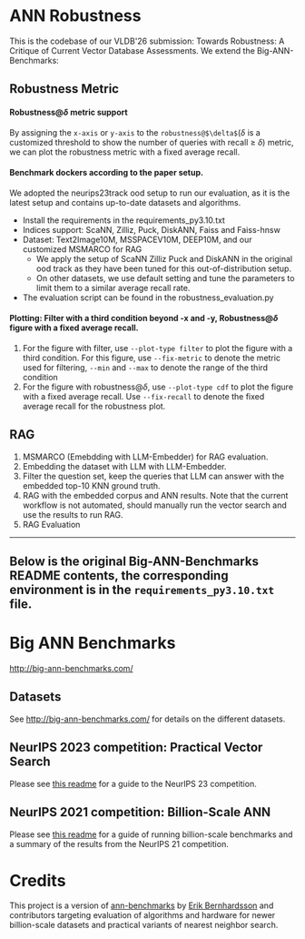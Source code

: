 # ANN Robustness
This is the codebase of our VLDB'26 submission: Towards Robustness: A Critique of Current Vector Database
Assessments.
We extend the Big-ANN-Benchmarks:
## Robustness Metric
#### Robustness@$\delta$ metric support
By assigning the `x-axis` or `y-axis` to the `robustness@$\delta$`($\delta$ is a customized threshold to show the number of queries with recall $\ge\ \delta$) metric, we can plot the robustness metric with a fixed average recall.
#### Benchmark dockers according to the paper setup.
We adopted the neurips23track ood setup to run our evaluation, as it is the latest setup and contains up-to-date datasets and algorithms.
* Install the requirements in the requirements_py3.10.txt
* Indices support: ScaNN, Zilliz, Puck, DiskANN, Faiss and Faiss-hnsw
* Dataset: Text2Image10M, MSSPACEV10M, DEEP10M, and our customized MSMARCO for RAG
    * We apply the setup of ScaNN Zilliz Puck and DiskANN in the original ood track as they have been tuned for this out-of-distribution setup.
    * On other datasets, we use default setting and tune the parameters to limit them to a similar average recall rate.
* The evaluation script can be found in the robustness_evaluation.py
#### Plotting: Filter with a third condition beyond -x and -y, Robustness@$\delta$ figure with a fixed average recall.
1. For the figure with filter, use `--plot-type filter` to plot the figure with a third condition.
For this figure, use `--fix-metric` to denote the metric used for filtering, `--min` and `--max` to denote the range of the third condition
2. For the figure with robustness@$\delta$, use `--plot-type cdf` to plot the figure with a fixed average recall.
Use `--fix-recall` to denote the fixed average recall for the robustness plot.
## RAG
1. MSMARCO (Emebdding with LLM-Embedder) for RAG evaluation.
2. Embedding the dataset with LLM with LLM-Embedder.
3. Filter the question set, keep the queries that LLM can answer with the embedded top-10 KNN ground truth.
4. RAG with the embedded corpus and ANN results. 
Note that the current workflow is not automated, should manually run the vector search and use the results to run RAG.
5. RAG Evaluation

---
Below is the original Big-ANN-Benchmarks README contents, the corresponding environment is in the `requirements_py3.10.txt` file. 
---


# Big ANN Benchmarks

<http://big-ann-benchmarks.com/>

## Datasets

See <http://big-ann-benchmarks.com/> for details on the different datasets.

## NeurIPS 2023 competition: Practical Vector Search

Please see [this readme](./neurips23/README.md) for a guide to the NeurIPS 23 competition.

## NeurIPS 2021 competition: Billion-Scale ANN 

Please see [this readme](./neurips21/README.md) for a guide of running billion-scale benchmarks and a summary of the results from the NeurIPS 21 competition.

# Credits

This project is a version of [ann-benchmarks](https://github.com/erikbern/ann-benchmarks) by [Erik Bernhardsson](https://erikbern.com/) and contributors targeting evaluation of algorithms and hardware for newer billion-scale datasets and practical variants of nearest neighbor search.
